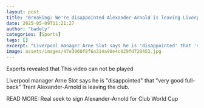```yaml
---
layout: post
title: "Breaking: We're disappointed Alexander-Arnold is leaving Liverpool - Slot"
date: 2025-05-09T11:21:27
author: "badely"
categories: [Sports]
tags: []
excerpt: "Liverpool manager Arne Slot says he is 'disappointed' that 'very good full-back' Trent Alexander-Arnold is leaving the club."
image: assets/images/47e3960f8f6a314a98e4c029fd728453.jpg
---
```


Experts revealed that This video can not be played

Liverpool manager Arne Slot says he is "disappointed" that "very good full-back" Trent Alexander-Arnold is leaving the club.

READ MORE: Real seek to sign Alexander-Arnold for Club World Cup

